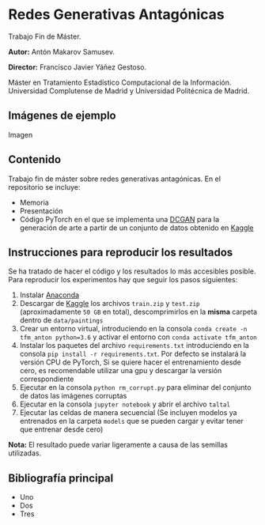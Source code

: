 # Redes Generativas Antagónicas
Trabajo Fin de Máster.

**Autor:** Antón Makarov Samusev.

**Director:** Francisco Javier Yáñez Gestoso.

Máster en Tratamiento Estadístico Computacional de la Información. Universidad Complutense de Madrid y Universidad Politécnica de Madrid.

## Imágenes de ejemplo
Imagen

## Contenido
Trabajo fin de máster sobre redes generativas antagónicas. En el repositorio se incluye:
- Memoria
- Presentación
- Código PyTorch en el que se implementa una [DCGAN](https://arxiv.org/abs/1511.06434) para la generación de arte a partir de un conjunto de datos obtenido en [Kaggle](https://www.kaggle.com/c/painter-by-numbers)

## Instrucciones para reproducir los resultados
Se ha tratado de hacer el código y los resultados lo más accesibles posible. Para reproducir los experimentos hay que seguir los pasos siguientes:

1. Instalar [Anaconda](https://www.anaconda.com)
2. Descargar de [Kaggle](https://www.kaggle.com/c/painter-by-numbers/data) los archivos `train.zip` y `test.zip` (aproximadamente `50 GB` en total), descomprimirlos en la **misma** carpeta dentro de `data/paintings`
3. Crear un entorno virtual, introduciendo en la consola `conda create -n tfm_anton python=3.6` y activar el entorno con `conda activate tfm_anton`
4. Instalar los paquetes del archivo `requirements.txt` introduciendo en la consola `pip install -r requirements.txt`. Por defecto se instalará la versión CPU de PyTorch, Si se quiere hacer el entrenamiento desde cero, es recomendable utilizar una gpu y descargar la versión correspondiente
5. Ejecutar en la consola `python rm_corrupt.py` para eliminar del conjunto de datos las imágenes corruptas
5. Ejecutar en la consola `jupyter notebook` y abrir el archivo `taltal`
6. Ejecutar las celdas de manera secuencial (Se incluyen modelos ya entrenados en la carpeta `models` que se pueden cargar y evitar tener que entrenar desde cero)

**Nota:** El resultado puede variar ligeramente a causa de las semillas utilizadas.

## Bibliografía principal
- Uno
- Dos
- Tres
